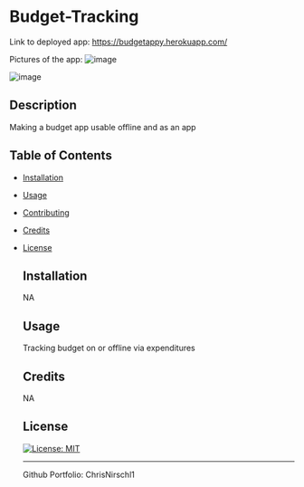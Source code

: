 # Budget-Tracking
Link to deployed app: https://budgetappy.herokuapp.com/

Pictures of the app:
![image](https://user-images.githubusercontent.com/89895612/142702847-98bbf036-45ce-4cad-985b-3fddbecde925.png)

![image](https://user-images.githubusercontent.com/89895612/142702919-bc65fbd5-3b28-46ce-95b1-4f78b8af8235.png)


 ## Description
 
 Making a budget app usable offline and as an app
   
 ## Table of Contents
 * [Installation](#installation)
 * [Usage](#usage)
 * [Contributing](#contributing)
 * [Credits](#credits)
 * [License](#license)
 


   ## Installation
   NA
    
   ## Usage

   Tracking budget on or offline via expenditures


    
       
   ## Credits
   NA
    
   ## License

   [![License: MIT](https://img.shields.io/badge/License-MIT-yellow.svg)](https://opensource.org/licenses/MIT)
    
   ---

   Github Portfolio: ChrisNirschl1
